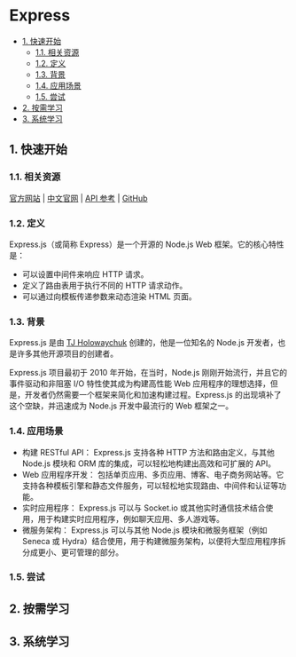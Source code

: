 # Express<!-- omit in toc -->

- [1. 快速开始](#1-快速开始)
  - [1.1. 相关资源](#11-相关资源)
  - [1.2. 定义](#12-定义)
  - [1.3. 背景](#13-背景)
  - [1.4. 应用场景](#14-应用场景)
  - [1.5. 尝试](#15-尝试)
- [2. 按需学习](#2-按需学习)
- [3. 系统学习](#3-系统学习)

## 1. 快速开始

### 1.1. 相关资源

[官方网站](https://expressjs.com/) | [中文官网](https://expressjs.com/zh-cn/) | [API 参考](https://expressjs.com/en/4x/api.html) | [GitHub](https://github.com/expressjs/express)

### 1.2. 定义

Express.js（或简称 Express）是一个开源的 Node.js Web 框架。它的核心特性是：

- 可以设置中间件来响应 HTTP 请求。
- 定义了路由表用于执行不同的 HTTP 请求动作。
- 可以通过向模板传递参数来动态渲染 HTML 页面。

### 1.3. 背景

Express.js 是由 [TJ Holowaychuk](https://github.com/tj) 创建的，他是一位知名的 Node.js 开发者，也是许多其他开源项目的创建者。

Express.js 项目最初于 2010 年开始，在当时，Node.js 刚刚开始流行，并且它的事件驱动和非阻塞 I/O 特性使其成为构建高性能 Web 应用程序的理想选择，但是，开发者仍然需要一个框架来简化和加速构建过程。Express.js 的出现填补了这个空缺，并迅速成为 Node.js 开发中最流行的 Web 框架之一。

### 1.4. 应用场景

- 构建 RESTful API： Express.js 支持各种 HTTP 方法和路由定义，与其他 Node.js 模块和 ORM 库的集成，可以轻松地构建出高效和可扩展的 API。
- Web 应用程序开发： 包括单页应用、多页应用、博客、电子商务网站等。它支持各种模板引擎和静态文件服务，可以轻松地实现路由、中间件和认证等功能。
- 实时应用程序： Express.js 可以与 Socket.io 或其他实时通信技术结合使用，用于构建实时应用程序，例如聊天应用、多人游戏等。
- 微服务架构： Express.js 可以与其他 Node.js 模块和微服务框架（例如 Seneca 或 Hydra）结合使用，用于构建微服务架构，以便将大型应用程序拆分成更小、更可管理的部分。

### 1.5. 尝试

## 2. 按需学习

## 3. 系统学习
